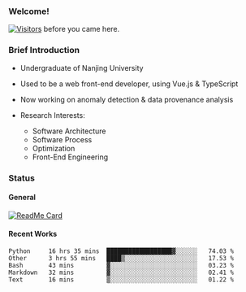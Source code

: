 ### Welcome!

[![Visitors](https://visitor-badge.laobi.icu/badge?page_id=HermitSun.HermitSun)]() before you came here.

### Brief Introduction

- Undergraduate of Nanjing University

- Used to be a web front-end developer, using Vue.js & TypeScript

- Now working on anomaly detection & data provenance analysis

- Research Interests: 
  - Software Architecture
  - Software Process
  - Optimization
  - Front-End Engineering

### Status

#### General

[![ReadMe Card](https://github-readme-stats.hermitsun.vercel.app/api?username=HermitSun&count_private=true&show_icons=true)]()

#### Recent Works

<!--START_SECTION:waka-->
```text
Python     16 hrs 35 mins  ██████████████████▓░░░░░░   74.03 % 
Other      3 hrs 55 mins   ████▒░░░░░░░░░░░░░░░░░░░░   17.53 % 
Bash       43 mins         ▓░░░░░░░░░░░░░░░░░░░░░░░░   03.23 % 
Markdown   32 mins         ▓░░░░░░░░░░░░░░░░░░░░░░░░   02.41 % 
Text       16 mins         ▒░░░░░░░░░░░░░░░░░░░░░░░░   01.22 % 
```
<!--END_SECTION:waka-->
